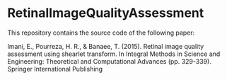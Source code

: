 # RetinalImageQualityAssessment
This repository contains the source code of the following paper:

Imani, E., Pourreza, H. R., & Banaee, T. (2015). Retinal image quality assessment using shearlet transform. 
In Integral Methods in Science and Engineering: Theoretical and Computational Advances (pp. 329-339). 
Springer International Publishing